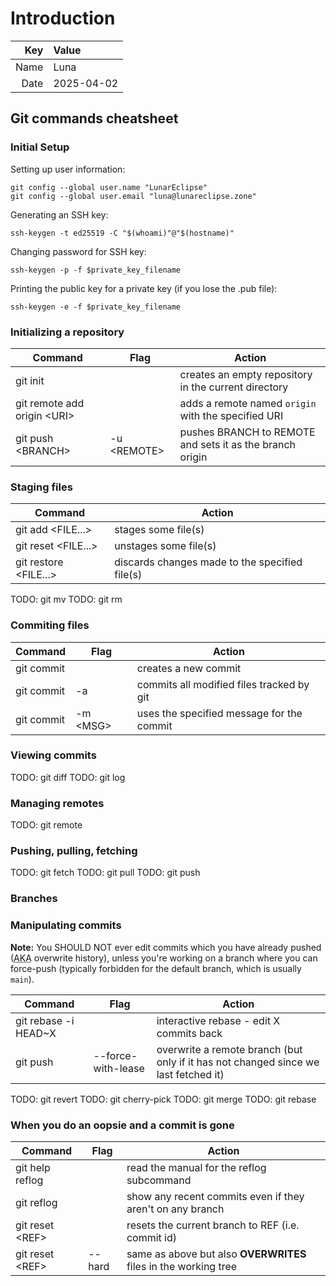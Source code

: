 # Introduction
| Key |   Value    |
|----:|:-----------|
|Name |    Luna    |
|Date | 2025-04-02 |

## Git commands cheatsheet
### Initial Setup
Setting up user information:

```fish
git config --global user.name "LunarEclipse"
git config --global user.email "luna@lunareclipse.zone"
```

Generating an SSH key:
```fish
ssh-keygen -t ed25519 -C "$(whoami)"@"$(hostname)"
```

Changing password for SSH key:
```fish
ssh-keygen -p -f $private_key_filename
```

Printing the public key for a private key (if you lose the .pub file):
```fish
ssh-keygen -e -f $private_key_filename
```

### Initializing a repository
| Command                       | Flag           | Action                                                   |
|-------------------------------|----------------|----------------------------------------------------------|
| git init                      |                | creates an empty repository in the current directory     |
| git remote add origin \<URI\> |                | adds a remote named `origin` with the specified URI      |
| git push \<BRANCH\>           | -u \<REMOTE\>  | pushes BRANCH to REMOTE and sets it as the branch origin |


### Staging files
| Command                       | Action                                          |
|-------------------------------|-------------------------------------------------|
| git add \<FILE...\>           | stages some file(s)                             |
| git reset \<FILE...\>         | unstages some file(s)                           |
| git restore \<FILE...\>       | discards changes made to the specified file(s)  |
TODO: git mv
TODO: git rm

### Commiting files
| Command                       | Flag        | Action                                       |
|-------------------------------|-------------|----------------------------------------------|
| git commit                    |             | creates a new commit                         |
| git commit                    | -a          | commits all modified files tracked by git    |
| git commit                    | -m \<MSG\>  | uses the specified message for the commit    |

### Viewing commits
TODO: git diff
TODO: git log

### Managing remotes
TODO: git remote

### Pushing, pulling, fetching
TODO: git fetch
TODO: git pull
TODO: git push

### Branches

### Manipulating commits
**Note:** You SHOULD NOT ever edit commits which you have already pushed (<abbr title="also known as">AKA</abbr> overwrite history), unless you're working on a branch where you can force-push (typically forbidden for the default branch, which is usually `main`).

| Command                       | Flag               | Action                                                                              |
|-------------------------------|--------------------|-------------------------------------------------------------------------------------|
| git rebase -i HEAD~X          |                    | interactive rebase - edit X commits back                                            |
| git push                      | --force-with-lease | overwrite a remote branch (but only if it has not changed since we last fetched it) |
TODO: git revert
TODO: git cherry-pick
TODO: git merge
TODO: git rebase

### When you do an oopsie and a commit is gone
| Command                       | Flag        | Action                                                                                   |
|-------------------------------|-------------|------------------------------------------------------------------------------------------|
| git help reflog               |             | read the manual for the reflog subcommand                                                |
| git reflog                    |             | show any recent commits even if they aren't on any branch                                |
| git reset \<REF\>             |             | resets the current branch to REF (i.e. commit id)                                        |
| git reset \<REF\>             | --hard      | same as above but also **OVERWRITES** files in the working tree                          |
